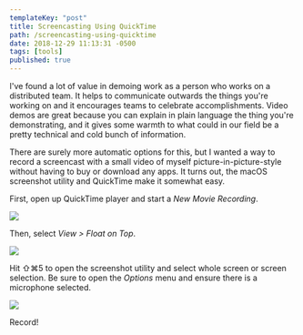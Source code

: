 ```yaml
---
templateKey: "post"
title: Screencasting Using QuickTime
path: /screencasting-using-quicktime
date: 2018-12-29 11:13:31 -0500
tags: [tools]
published: true
---
```


I've found a lot of value in demoing work as a person who works on a
distributed team. It helps to communicate outwards the things you're working on
and it encourages teams to celebrate accomplishments. Video demos are great
because you can explain in plain language the thing you're demonstrating, and
it gives some warmth to what could in our field be a pretty technical and cold
bunch of information.

There are surely more automatic options for this, but I wanted a way to record
a screencast with a small video of myself picture-in-picture-style without
having to buy or download any apps. It turns out, the macOS screenshot utility
and QuickTime make it somewhat easy.

First, open up QuickTime player and start a _New Movie Recording_.

![](/file.png)

Then, select _View > Float on Top_.

![](/view.png)

Hit ⇧⌘5 to open the screenshot utility and select whole screen or screen
selection. Be sure to open the _Options_ menu and ensure there is a microphone
selected.

![](/util.png)

Record!
